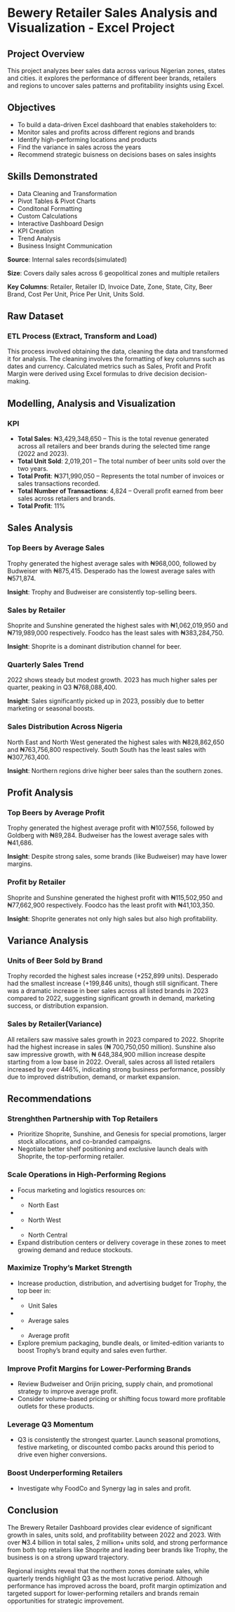 # Bewery Retailer Sales Analysis and Visualization - Excel Project

## Project Overview
This project analyzes beer sales data across various Nigerian zones, states and cities. it explores the performance of different beer brands, retailers and regions to uncover sales patterns and profitability insights using Excel.

## Objectives
- To build a data-driven Excel dashboard that enables stakeholders to:
- Monitor sales and profits across different regions and brands
- Identify high-performing locations and products
- Find the variance in sales across the years
- Recommend strategic buisness on decisions bases on sales insights

## Skills Demonstrated
- Data Cleaning and Transformation
- Pivot Tables & Pivot Charts
- Conditonal Formatting
- Custom Calculations
- Interactive Dashboard Design
- KPI Creation
- Trend Analysis
- Business Insight Communication

**Source**: Internal sales records(simulated)

**Size**: Covers daily sales across 6 geopolitical zones and multiple retailers

**Key Columns**: Retailer, Retailer ID, Invoice Date, Zone, State, City, Beer Brand, Cost Per Unit, Price Per Unit, Units Sold.

## Raw Dataset
### ETL Process (Extract, Transform and Load)
This process involved obtaining the data, cleaning the data and transformed it for analysis. The cleaning involves the formatting of key columns such as dates and currency. Calculated metrics such as Sales, Profit and Profit Margin were derived using Excel formulas to drive decision decision-making.

## Modelling, Analysis and Visualization
### KPI
- **Total Sales**: ₦3,429,348,650 – This is the total revenue generated across all retailers and beer brands during the selected time range (2022 and 2023).
- **Total Unit Sold**: 2,019,201 – The total number of beer units sold over the two years.
- **Total Profit**: ₦371,990,050 – Represents the total number of invoices or sales transactions recorded.
- **Total Number of Transactions**: 4,824 – Overall profit earned from beer sales across retailers and brands.
- **Total Profit**: 11%

## Sales Analysis
### Top Beers by Average Sales
Trophy generated the highest average sales with ₦968,000, followed by Budweiser with ₦875,415. Desperado has the lowest average sales with ₦571,874.

**Insight**: Trophy and Budweiser are consistently top-selling beers.

### Sales by Retailer
Shoprite and Sunshine generated the highest sales with ₦1,062,019,950 and ₦719,989,000 respectively. Foodco has the least sales with ₦383,284,750.

**Insight**: Shoprite is a dominant distribution channel for beer.

### Quarterly Sales Trend
2022 shows steady but modest growth. 2023 has much higher sales per quarter, peaking in Q3 ₦768,088,400.

**Insight**: Sales significantly picked up in 2023, possibly due to better marketing or seasonal boosts.

### Sales Distribution Across Nigeria
North East and North West generated the highest sales with ₦828,862,650 and ₦763,756,800 respectively. South South has the least sales with ₦307,763,400.

**Insight**: Northern regions drive higher beer sales than the southern zones.

## Profit Analysis
### Top Beers by Average Profit
Trophy generated the highest average profit with ₦107,556, followed by Goldberg with ₦89,284. Budweiser has the lowest average sales with ₦41,686.

**Insight**: Despite strong sales, some brands (like Budweiser) may have lower margins.

### Profit by Retailer
Shoprite and Sunshine generated the highest profit with ₦115,502,950 and ₦77,662,900 respectively. Foodco has the least profit with ₦41,103,350.

**Insight**: Shoprite generates not only high sales but also high profitability.

## Variance Analysis
### Units of Beer Sold by Brand
Trophy recorded the highest sales increase (+252,899 units). Desperado had the smallest increase (+199,846 units), though still significant. There was a dramatic increase in beer sales across all listed brands in 2023 compared to 2022, suggesting significant growth in demand, marketing success, or distribution expansion.

### Sales by Retailer(Variance)
All retailers saw massive sales growth in 2023 compared to 2022. Shoprite had the highest increase in sales (₦ 700,750,050 million). Sunshine also saw impressive growth, with ₦ 648,384,900 million increase despite starting from a low base in 2022. Overall, sales across all listed retailers increased by over 446%, indicating strong business performance, possibly due to improved distribution, demand, or market expansion.

## Recommendations
### Strenghthen Partnership with Top Retailers
- Prioritize Shoprite, Sunshine, and Genesis for special promotions, larger stock allocations, and co-branded campaigns.
- Negotiate better shelf positioning and exclusive launch deals with Shoprite, the top-performing retailer.

### Scale Operations in High-Performing Regions
- Focus marketing and logistics resources on:
- - North East
- - North West
- - North Central
- Expand distribution centers or delivery coverage in these zones to meet growing demand and reduce stockouts.

### Maximize Trophy’s Market Strength
- Increase production, distribution, and advertising budget for Trophy, the top beer in:
- - Unit Sales
- - Average sales
- - Average profit
- Explore premium packaging, bundle deals, or limited-edition variants to boost Trophy’s brand equity and sales even further.

### Improve Profit Margins for Lower-Performing Brands
- Review Budweiser and Orijin pricing, supply chain, and promotional strategy to improve average profit.
- Consider volume-based pricing or shifting focus toward more profitable outlets for these products.

### Leverage Q3 Momentum
- Q3 is consistently the strongest quarter. Launch seasonal promotions, festive marketing, or discounted combo packs around this period to drive even higher conversions.

### Boost Underperforming Retailers
- Investigate why FoodCo and Synergy lag in sales and profit.

## Conclusion
The Brewery Retailer Dashboard provides clear evidence of significant growth in sales, units sold, and profitability between 2022 and 2023. With over ₦3.4 billion in total sales, 2 million+ units sold, and strong performance from both top retailers like Shoprite and leading beer brands like Trophy, the business is on a strong upward trajectory.

Regional insights reveal that the northern zones dominate sales, while quarterly trends highlight Q3 as the most lucrative period. Although performance has improved across the board, profit margin optimization and targeted support for lower-performing retailers and brands remain opportunities for strategic improvement.
